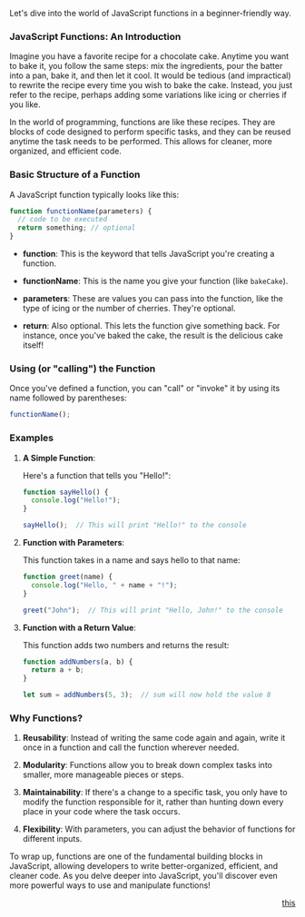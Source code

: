 Let's dive into the world of JavaScript functions in a beginner-friendly way.

### **JavaScript Functions: An Introduction**

Imagine you have a favorite recipe for a chocolate cake. Anytime you want to bake it, you follow the same steps: mix the ingredients, pour the batter into a pan, bake it, and then let it cool. It would be tedious (and impractical) to rewrite the recipe every time you wish to bake the cake. Instead, you just refer to the recipe, perhaps adding some variations like icing or cherries if you like.

In the world of programming, functions are like these recipes. They are blocks of code designed to perform specific tasks, and they can be reused anytime the task needs to be performed. This allows for cleaner, more organized, and efficient code.

### **Basic Structure of a Function**

A JavaScript function typically looks like this:

```javascript
function functionName(parameters) {
  // code to be executed
  return something; // optional
}
```

- **function**: This is the keyword that tells JavaScript you're creating a function.
  
- **functionName**: This is the name you give your function (like `bakeCake`).

- **parameters**: These are values you can pass into the function, like the type of icing or the number of cherries. They're optional.

- **return**: Also optional. This lets the function give something back. For instance, once you've baked the cake, the result is the delicious cake itself!

### **Using (or "calling") the Function**

Once you've defined a function, you can "call" or "invoke" it by using its name followed by parentheses:

```javascript
functionName(); 
```

### **Examples**

1. **A Simple Function**: 

   Here's a function that tells you "Hello!":

   ```javascript
   function sayHello() {
     console.log("Hello!");
   }

   sayHello();  // This will print "Hello!" to the console
   ```

2. **Function with Parameters**:

   This function takes in a name and says hello to that name:

   ```javascript
   function greet(name) {
     console.log("Hello, " + name + "!");
   }

   greet("John");  // This will print "Hello, John!" to the console
   ```

3. **Function with a Return Value**:

   This function adds two numbers and returns the result:

   ```javascript
   function addNumbers(a, b) {
     return a + b;
   }

   let sum = addNumbers(5, 3);  // sum will now hold the value 8
   ```

### **Why Functions?**

1. **Reusability**: Instead of writing the same code again and again, write it once in a function and call the function wherever needed.

2. **Modularity**: Functions allow you to break down complex tasks into smaller, more manageable pieces or steps.

3. **Maintainability**: If there's a change to a specific task, you only have to modify the function responsible for it, rather than hunting down every place in your code where the task occurs.

4. **Flexibility**: With parameters, you can adjust the behavior of functions for different inputs.

To wrap up, functions are one of the fundamental building blocks in JavaScript, allowing developers to write better-organized, efficient, and cleaner code. As you delve deeper into JavaScript, you'll discover even more powerful ways to use and manipulate functions!

[<div style="text-align: right"> this </div>](README.md)
